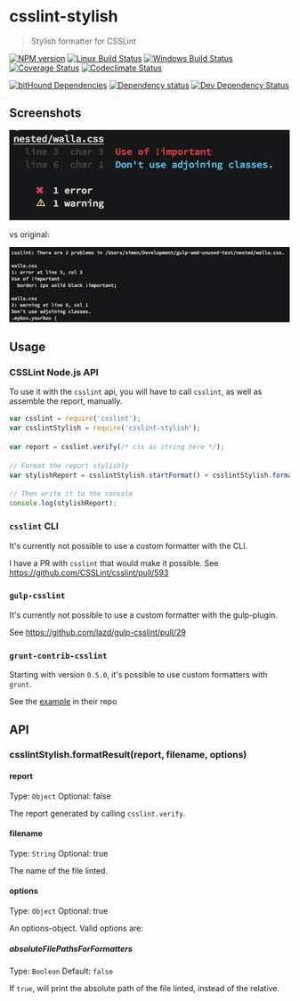 # csslint-stylish
> Stylish formatter for CSSLint

[![NPM version][npm-image]][npm-url]
[![Linux Build Status][travis-image]][travis-url]
[![Windows Build Status][appveyor-image]][appveyor-url]
[![Coverage Status][coveralls-image]][coveralls-url]
[![Codeclimate Status][codeclimate-image]][codeclimate-url]

[![bitHound Dependencies][bithound-image]][bithound-url]
[![Dependency status][david-image]][david-url]
[![Dev Dependency Status][david-dev-image]][david-dev-url]

## Screenshots
![This reporter][new-image]

vs original:

![Original reporter][orig-image]

## Usage

### CSSLint Node.js API

To use it with the `csslint` api, you will have to call `csslint`, as well as assemble the report, manually.

```js
var csslint = require('csslint');
var csslintStylish = require('csslint-stylish');

var report = csslint.verify(/* css as string here */);

// Format the report stylishly
var stylishReport = csslintStylish.startFormat() + csslintStylish.formatResult(report) + csslintStylish.endFormat();

// Then write it to the console
console.log(stylishReport);
```

### `csslint` CLI
It's currently not possible to use a custom formatter with the CLI.

I have a PR with `csslint` that would make it possible. See <https://github.com/CSSLint/csslint/pull/593>

### `gulp-csslint`
It's currently not possible to use a custom formatter with the gulp-plugin.

See <https://github.com/lazd/gulp-csslint/pull/29>

### `grunt-contrib-csslint`
Starting with version `0.5.0`, it's possible to use custom formatters with `grunt`.

See the [example](https://github.com/gruntjs/grunt-contrib-csslint#providing-a-custom-formatter) in their repo

## API

### csslintStylish.formatResult(report, filename, options)

#### report
Type: `Object`
Optional: false

The report generated by calling `csslint.verify`.

#### filename
Type: `String`
Optional: true

The name of the file linted.

#### options
Type: `Object`
Optional: true

An options-object. Valid options are:

##### absoluteFilePathsForFormatters
Type: `Boolean`
Default: `false`

If `true`, will print the absolute path of the file linted, instead of the relative.


[travis-url]: https://travis-ci.org/SimenB/csslint-stylish
[travis-image]: https://img.shields.io/travis/SimenB/csslint-stylish.svg
[appveyor-url]: https://ci.appveyor.com/project/SimenB/csslint-stylish
[appveyor-image]: https://ci.appveyor.com/api/projects/status/92exg416gkm4al9r?svg=true
[coveralls-url]: https://coveralls.io/github/SimenB/csslint-stylish
[coveralls-image]: https://img.shields.io/coveralls/SimenB/csslint-stylish.svg
[codeclimate-url]: https://codeclimate.com/github/SimenB/csslint-stylish
[codeclimate-image]: https://img.shields.io/codeclimate/github/SimenB/csslint-stylish.svg
[npm-url]: https://npmjs.org/package/csslint-stylish
[npm-image]: https://img.shields.io/npm/v/csslint-stylish.svg
[bithound-url]: https://www.bithound.io/github/SimenB/csslint-stylish/master/dependencies/npm
[bithound-image]: https://www.bithound.io/github/SimenB/csslint-stylish/badges/dependencies.svg
[david-url]: https://david-dm.org/SimenB/csslint-stylish
[david-image]: https://img.shields.io/david/SimenB/csslint-stylish.svg
[david-dev-url]: https://david-dm.org/SimenB/csslint-stylish#info=devDependencie
[david-dev-image]: https://img.shields.io/david/dev/SimenB/csslint-stylish.svg
[new-image]: screenshots/this.png
[orig-image]: screenshots/original.png
